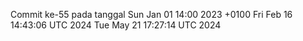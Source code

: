 Commit ke-55 pada tanggal Sun Jan 01 14:00 2023 +0100
Fri Feb 16 14:43:06 UTC 2024
Tue May 21 17:27:14 UTC 2024
